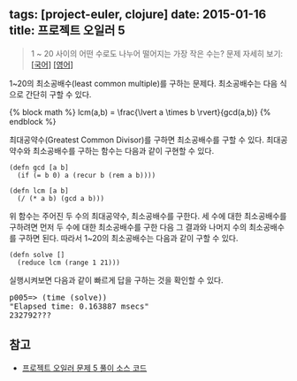 tags: [project-euler, clojure]
date: 2015-01-16
title: 프로젝트 오일러 5
---
> 1 ~ 20 사이의 어떤 수로도 나누어 떨어지는 가장 작은 수는?
> 문제 자세히 보기: [[국어]](http://euler.synap.co.kr/prob_detail.php?id=5) [[영어]](https://projecteuler.net/problem=5)

1~20의 최소공배수(least common multiple)를 구하는 문제다. 최소공배수는 다음 식으로 간단히 구할 수 있다.<!--more-->

{% block math %}
lcm(a,b) = \frac{\lvert a \times b \rvert}{gcd(a,b)}
{% endblock %}

최대공약수(Greatest Common Divisor)를 구하면 최소공배수를 구할 수 있다. 최대공약수와 최소공배수를 구하는 함수는 다음과 같이 구현할 수 있다.

```[clojure]
(defn gcd [a b]
  (if (= b 0) a (recur b (rem a b))))

(defn lcm [a b]
  (/ (* a b) (gcd a b)))
```

위 함수는 주어진 두 수의 최대공약수, 최소공배수를 구한다. 세 수에 대한 최소공배수를 구하려면 먼저 두 수에 대한 최소공배수를 구한 다음 그 결과와 나머지 수의 최소공배수를 구하면 된다. 따라서 1~20의 최소공배수는 다음과 같이 구할 수 있다.

```[clojure]
(defn solve []
  (reduce lcm (range 1 21)))
```

실행시켜보면 다음과 같이 빠르게 답을 구하는 것을 확인할 수 있다.

<pre class="console">
p005=> (time (solve))
"Elapsed time: 0.163887 msecs"
232792???
</pre>


## 참고
* [프로젝트 오일러 문제 5 풀이 소스 코드](https://github.com/ntalbs/euler/blob/master/src/p005.clj)
